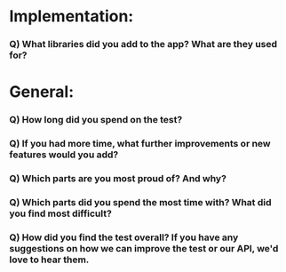 # Implementation:

### Q) What libraries did you add to the app? What are they used for?


# General:

### Q) How long did you spend on the test?


### Q) If you had more time, what further improvements or new features would you add?


### Q) Which parts are you most proud of? And why?


### Q) Which parts did you spend the most time with? What did you find most difficult?


### Q) How did you find the test overall? If you have any suggestions on how we can improve the test or our API, we'd love to hear them.

